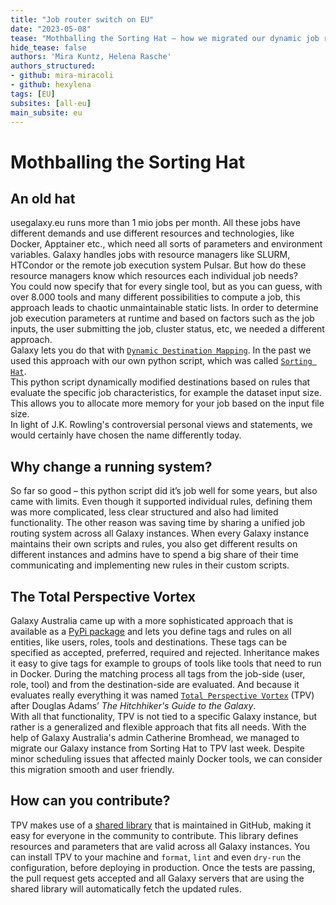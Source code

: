 ```yaml
---
title: "Job router switch on EU"
date: "2023-05-08"
tease: "Mothballing the Sorting Hat – how we migrated our dynamic job routing"
hide_tease: false
authors: 'Mira Kuntz, Helena Rasche'
authors_structured:
- github: mira-miracoli
- github: hexylena
tags: [EU]
subsites: [all-eu]
main_subsite: eu
---
```



# Mothballing the Sorting Hat

## An old hat
usegalaxy.eu runs more than 1 mio jobs per month. All these jobs have different demands and use different resources and technologies, like Docker, Apptainer etc., which need all sorts of parameters and environment variables. Galaxy handles jobs with resource managers like SLURM, HTCondor or the remote job execution system Pulsar.
But how do these resource managers know which resources each individual job needs?  
You could now specify that for every single tool, but as you can guess, with over 8.000 tools and many different possibilities to compute a job, this approach leads to chaotic unmaintainable static lists.
In order to determine job execution parameters at runtime and based on factors such as the job inputs,  the user submitting the job, cluster status, etc, we needed a different approach.  
Galaxy lets you do that with [`Dynamic Destination Mapping`](https://docs.galaxyproject.org/en/latest/admin/jobs.html#dynamic-destination-mapping).
In the past we used this approach with our own python script, which was called [`Sorting Hat`](https://github.com/usegalaxy-eu/sorting-hat).  
This python script dynamically modified destinations based on rules that evaluate the specific job characteristics, for example the dataset input size.
This allows you to allocate more memory for your job based on the input file size.  
In light of J.K. Rowling's controversial personal views and statements, we would certainly have chosen the name differently today.  

## Why change a running system?
So far so good – this python script did it’s job well for some years, but also came with limits.
Even though it supported individual rules, defining them was more complicated, less clear structured and also had limited functionality. The other reason was saving time by sharing a unified job routing system across all Galaxy instances. When every Galaxy instance maintains their own scripts and rules, you also get different results on different instances and admins have to spend a big share of their time communicating and implementing new rules in their custom scripts.

## The Total Perspective Vortex
Galaxy Australia came up with a more sophisticated approach that is available as a [PyPi package](https://pypi.org/galaxyproject/total-perspective-vortex) and lets you define tags and rules on all entities, like users, roles, tools and destinations. These tags can be specified as accepted, preferred, required and rejected. Inheritance makes it easy to give tags for example to groups of tools like tools that need to run in Docker. During the matching process all tags from the job-side (user, role, tool) and from the destination-side are evaluated.
And because it evaluates really everything it was named [`Total Perspective Vortex`](https://total-perspective-vortex.readthedocs.io) (TPV) after Douglas Adams’ _The Hitchhiker's Guide to the Galaxy_.  
With all that functionality, TPV is not tied to a specific Galaxy instance, but rather is a generalized and flexible approach that fits all needs.
With the help of Galaxy Australia's admin Catherine Bromhead, we managed to migrate our Galaxy instance from Sorting Hat to TPV last week. Despite minor scheduling issues that affected mainly Docker tools, we can consider this migration smooth and user friendly.

## How can you contribute?
TPV makes use of a [shared library](https://github.com/galaxyproject/tpv-shared-database) that is maintained in GitHub, making it easy for everyone in the community to contribute. This library defines resources and parameters that are valid across all Galaxy instances. You can install TPV to your machine and `format`, `lint` and even `dry-run` the configuration, before deploying in production. Once the tests are passing, the pull request gets accepted and all Galaxy servers that are using the shared library will automatically fetch the updated rules.

